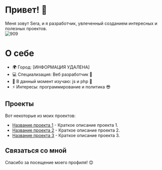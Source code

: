 # Привет! 👋

Меня зовут Sera, и я разработчик, увлеченный созданием интересных и полезных проектов. <br>
<img src="https://media.tenor.com/QDioC32oTV8AAAAM/war-thunder-asu57.gif" alt="909" style="height: auto !important;width: auto !important;" >
# О себе

- 🌍 Город: [ИНФОРМАЦИЯ УДАЛЕНА]
- 💻 Специализация: Веб разработчик 🤗
- 🌱 В данный момент изучаю: js и php 🤙
- ⚡ Интересы: программирование и политика 😎 

## Проекты

Вот некоторые из моих проектов:

- [Название проекта 1](ссылка_на_проект_1) - Краткое описание проекта 1.
- [Название проекта 2](ссылка_на_проект_2) - Краткое описание проекта 2.
- [Название проекта 3](ссылка_на_проект_3) - Краткое описание проекта 3.

## Связаться со мной




Спасибо за посещение моего профиля! 😊

